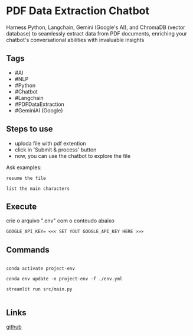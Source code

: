 # PDF Data Extraction Chatbot

Harness Python, Langchain, Gemini (Google's AI), and ChromaDB (vector database) to seamlessly extract data from PDF documents, enriching your chatbot's conversational abilities with invaluable insights


## Tags

- #AI
- #NLP
- #Python
- #Chatbot
- #Langchain
- #PDFDataExtraction
- #GeminiAI (Google)

## Steps to use

- uploda file with pdf extention
- click in 'Submit & process' button
- now, you can use the chatbot to explore the file

Ask examples:

```
resume the file
```

```
list the main characters
```


## Execute

crie o arquivo ".env" com o conteudo abaixo

```
GOOGLE_API_KEY= <<< SET YOUT GOOGLE_API_KEY HERE >>>
```

## Commands

```

conda activate project-env

conda env update -n project-env -f ./env.yml

streamlit run src/main.py
 
```

## Links

[github](https://github.com/Diegoomal)

<!-- 
[github_src_code](https://github.com/kaifcoder/gemini_multipdf_chat/tree/main)
-->